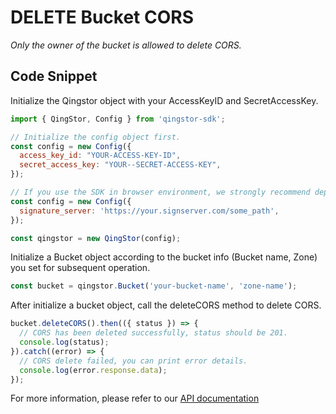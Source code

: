 # DELETE Bucket CORS

*Only the owner of the bucket is allowed to delete CORS.*

## Code Snippet

Initialize the Qingstor object with your AccessKeyID and SecretAccessKey.

```javascript
import { QingStor, Config } from 'qingstor-sdk';

// Initialize the config object first.
const config = new Config({
  access_key_id: "YOUR-ACCESS-KEY-ID",
  secret_access_key: "YOUR--SECRET-ACCESS-KEY",
});

// If you use the SDK in browser environment, we strongly recommend deploying a signature server that is specifically used to sign requests, so the access_key_id and secret_access_key will not exposing to the client. Node environment not support signature server for now.
const config = new Config({
  signature_server: 'https://your.signserver.com/some_path',
});

const qingstor = new QingStor(config);
```

Initialize a Bucket object according to the bucket info (Bucket name, Zone) you set for subsequent operation.

```javascript
const bucket = qingstor.Bucket('your-bucket-name', 'zone-name');
```

After initialize a bucket object, call the deleteCORS method to delete CORS.

```javascript
bucket.deleteCORS().then(({ status }) => {
  // CORS has been deleted successfully, status should be 201.
  console.log(status);
}).catch((error) => {
  // CORS delete failed, you can print error details.
  console.log(error.response.data);
});
```

For more information, please refer to our [API documentation](https://docs.qingcloud.com/qingstor/api/bucket/cors/delete_cors.html)
